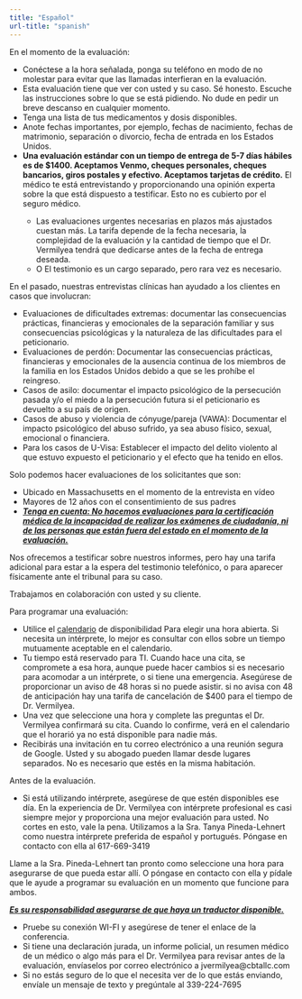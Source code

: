 ```yaml
---
title: "Español"
url-title: "spanish"
---
```

En el momento de la evaluación:
<ul>
    <li>Conéctese a la hora señalada, ponga su teléfono en modo de no molestar para evitar que las llamadas interfieran en la evaluación.</li>
    <li>Esta evaluación tiene que ver con usted y su caso. Sé honesto. Escuche las instrucciones sobre lo que se está pidiendo. No dude en pedir un breve descanso en cualquier momento.</li>
    <li>Tenga una lista de tus medicamentos y dosis disponibles.</li>
    <li>Anote fechas importantes, por ejemplo, fechas de nacimiento, fechas de matrimonio, separación o divorcio, fecha de entrada en los Estados Unidos.</li>
    <li><b>Una evaluación estándar con un tiempo de entrega de 5-7 días hábiles es de $1400. Aceptamos Venmo, cheques personales, cheques bancarios, giros postales y efectivo. Aceptamos tarjetas de crédito.</b> El médico te está entrevistando y proporcionando una opinión experta sobre la que está dispuesto a testificar. Esto no es cubierto por el seguro médico.</li>
        <ul>
            <li>Las evaluaciones urgentes necesarias en plazos más ajustados cuestan más. La tarifa depende de la fecha necesaria, la complejidad de la evaluación y la cantidad de tiempo que el Dr. Vermilyea tendrá que dedicarse antes de la fecha de entrega deseada.</li>
            <li>O El testimonio es un cargo separado, pero rara vez es necesario.</li>
        </ul>
</ul>

En el pasado, nuestras entrevistas clínicas han ayudado a los clientes en casos que involucran:
<ul>
  <li>Evaluaciones de dificultades extremas: documentar las consecuencias prácticas, financieras y emocionales de la separación familiar y sus consecuencias psicológicas y la naturaleza de las dificultades para el peticionario.</li>
  <li>Evaluaciones de perdón: Documentar las consecuencias prácticas, financieras y emocionales de la ausencia continua de los miembros de la familia en los Estados Unidos debido a que se les prohíbe el reingreso.</li>
  <li>Casos de asilo: documentar el impacto psicológico de la persecución pasada y/o el miedo a la persecución futura si el peticionario es devuelto a su país de origen.</li>
  <li>Casos de abuso y violencia de cónyuge/pareja (VAWA): Documentar el impacto psicológico del abuso sufrido, ya sea abuso físico, sexual, emocional o financiera.</li>
  <li>Para los casos de U-Visa: Establecer el impacto del delito violento al que estuvo expuesto el peticionario y el efecto que ha tenido en ellos.</li>
</ul>

Solo podemos hacer evaluaciones de los solicitantes que son:
<ul>
    <li>Ubicado en Massachusetts en el momento de la entrevista en vídeo</li>
    <li>Mayores de 12 años con el consentimiento de sus padres</li>
    <li><b><i><u>Tenga en cuenta: No hacemos evaluaciones para la certificación médica de la incapacidad de realizar los exámenes de ciudadanía, ni de las personas que están fuera del estado en el momento de la evaluación.</u></i></b></li>
</ul>

Nos ofrecemos a testificar sobre nuestros informes, pero hay una tarifa adicional para estar a la espera del testimonio telefónico, o para aparecer físicamente ante el tribunal para su caso.

Trabajamos en colaboración con usted y su cliente.

Para programar una evaluación:
<ul>
    <li>Utilice el <u><a href="/calendar/">calendario</a></u> de disponibilidad Para elegir una hora abierta. Si necesita un intérprete, lo mejor es consultar con ellos sobre un tiempo mutuamente aceptable en el calendario.</li>
    <li>Tu tiempo está reservado para TI. Cuando hace una cita, se compromete a esa hora, aunque puede hacer cambios si es necesario para acomodar a un intérprete, o si tiene una emergencia. Asegúrese de proporcionar un aviso de 48 horas si no puede asistir. si no avisa con 48 de anticipación hay una tarifa de cancelación de $400 para el tiempo de Dr. Vermilyea.</li>
    <li>Una vez que seleccione una hora y complete las preguntas el Dr. Vermilyea confirmará su cita. Cuando lo confirme, verá en el calendario que el horarió ya no está disponible para nadie más.</li>
    <li>Recibirás una invitación en tu correo electrónico a una reunión segura de Google. Usted y su abogado pueden llamar desde lugares separados. No es necesario que estés en la misma habitación.</li>
</ul>

Antes de la evaluación.
<ul>
    <li>Si está utilizando intérprete, asegúrese de que estén disponibles ese día. En la experiencia de Dr. Vermilyea con intérprete profesional es casi siempre mejor y proporciona una mejor evaluación para usted. No cortes en esto, vale la pena. Utilizamos a la Sra. Tanya Pineda-Lehnert como nuestra intérprete preferida de español y portugués. Póngase en contacto con ella al 617-669-3419</li>
</ul>

Llame a la Sra. Pineda-Lehnert tan pronto como seleccione una hora para asegurarse de que pueda estar allí. O póngase en contacto con ella y pídale que le ayude a programar su evaluación en un momento que funcione para ambos.

<b><i><u>Es su responsabilidad asegurarse de que haya un traductor disponible.</u></i></b>
<ul>
    <li>Pruebe su conexión WI-FI y asegúrese de tener el enlace de la conferencia.</li>
    <li>Si tiene una declaración jurada, un informe policial, un resumen médico de un médico o algo más para el Dr. Vermilyea para revisar antes de la evaluación, envíaselos por correo electrónico a jvermilyea@cbtallc.com</li>
    <li>Si no estás seguro de lo que el necesita ver de lo que estás enviando, envíale un mensaje de texto y pregúntale al 339-224-7695</li>
</ul>